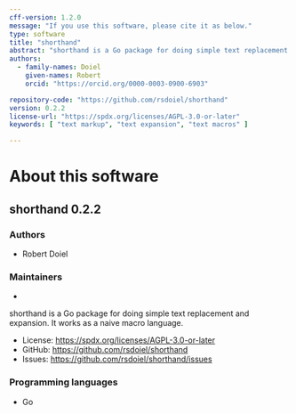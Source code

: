 ```yaml
---
cff-version: 1.2.0
message: "If you use this software, please cite it as below."
type: software
title: "shorthand"
abstract: "shorthand is a Go package for doing simple text replacement and expansion. It works as a naive macro language."
authors:
  - family-names: Doiel
    given-names: Robert
    orcid: "https://orcid.org/0000-0003-0900-6903"

repository-code: "https://github.com/rsdoiel/shorthand"
version: 0.2.2
license-url: "https://spdx.org/licenses/AGPL-3.0-or-later"
keywords: [ "text markup", "text expansion", "text macros" ]

---
```


About this software
===================

## shorthand 0.2.2

### Authors

- Robert Doiel


### Maintainers

-  

shorthand is a Go package for doing simple text replacement and expansion. It works as a naive macro language.

- License: <https://spdx.org/licenses/AGPL-3.0-or-later>
- GitHub: <https://github.com/rsdoiel/shorthand>
- Issues: <https://github.com/rsdoiel/shorthand/issues>


### Programming languages

- Go


